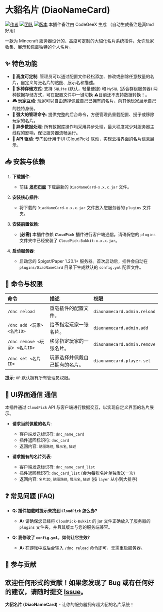 # 大貂名片 (DiaoNameCard)

[![作者](https://img.shields.io/badge/作者-止-blue.svg)](https://github.com/ZHI-CCC)
[![团队](https://img.shields.io/badge/团队-大貂Team-orange.svg)](https://github.com/Giant-Diao-Team)
[![版本](https://img.shields.io/badge/版本-1.0.0-brightgreen.svg)](https://github.com/Giant-Diao-Team/DiaoNameCard)
本插件备注由 CodeGeeX 生成 （自动生成备注是真tmd好用）

一款为 Minecraft 服务器设计的、高度可定制的大貂化名片系统插件，允许玩家收集、展示和佩戴独特的个人名片。

## ✨ 特色功能

- **🎨 高度可定制**: 管理员可以通过配置文件轻松添加、修改或删除任意数量的名片，自定义每张名片的贴图、展示名和描述。
- **💾 多种存储方式**: 支持 `SQLite` (默认，轻量便捷) 和 `MySQL` (适合群组服务器) 两种数据存储方式，可在配置文件中一键切换 ⚠️目前还不支持数据转换！。
- **🎮 玩家互动**: 玩家可以自由选择佩戴自己已拥有的名片，向其他玩家展示自己的独特身份。
- **🔧 强大的管理命令**: 提供完整的后台命令，方便管理员重载配置、授予或移除玩家的名片。
- **🚀 异步数据处理**: 所有数据库操作均采用异步处理，最大程度减少对服务器主线程的影响，保证服务器流畅运行。
- **🔌 API 驱动**: 专门设计用于UI (CloudPick) 联动，实现云拾界面的名片信息展示。

## 📥 安装与依赖

1. **下载插件**:
   - 前往 [**发布页面**](https://github.com/Giant-Diao-Team/DiaoNameCard/releases) 下载最新的 `DiaoNameCard-x.x.x.jar` 文件。

2. **安装核心插件**:
   - 将下载的 `DiaoNameCard-x.x.x.jar` 文件放入您服务器的 `plugins` 文件夹。

3. **安装前置依赖**:
   - **[必需]** 本插件依赖 **`CloudPick`** 插件进行客户端通信。请确保您的 `plugins` 文件夹中已经安装了 `CloudPick-Bukkit-x.x.x.jar`。

4. **启动服务器**:
   - 启动您的 Spigot/Paper 1.20.1+ 服务器。首次启动后，插件会自动在 `plugins/DiaoNameCard` 目录下生成默认的 `config.yml` 配置文件。

## 📜 命令与权限

| 命令 | 描述 | 权限 |
| :--- | :--- | :--- |
| `/dnc reload` | 重载插件的配置文件。 | `diaonamecard.admin.reload` |
| `/dnc add <玩家> <名片ID>` | 给予指定玩家一张名片。 | `diaonamecard.admin.add` |
| `/dnc remove <玩家> <名片ID>` | 移除指定玩家的一张名片。 | `diaonamecard.admin.remove` |
| `/dnc set <名片ID>` | 玩家选择并佩戴自己拥有的名片。 | `diaonamecard.player.set` |

**提示**: `OP` 默认拥有所有管理员权限。

## 🤝 UI界面通信 通信

本插件通过 `CloudPick` API 与客户端进行数据交互，以实现自定义界面的名片展示。

- **请求当前佩戴的名片**:
  - 客户端发送标识符: `dnc_name_card`
  - 插件返回标识符: `dnc_card`
  - 返回内容: `贴图路径`, `展示名`, `描述`

- **请求拥有的名片列表**:
  - 客户端发送标识符: `dnc_name_card_list`
  - 插件返回标识符: `dnc_card_list` (会为每张名片单独发送一次)
  - 返回内容: `名片ID`, `贴图路径`, `展示名`, `描述` (按 `layer` 从小到大排序)

## ❓ 常见问题 (FAQ)

- **Q: 插件加载时提示未找到 `CloudPick` 怎么办?**
  - **A:** 请确保您已经将 `CloudPick-Bukkit` 的 jar 文件正确放入了服务器的 `plugins` 文件夹，并且其版本与您的服务端兼容。

- **Q: 我修改了 `config.yml`，如何让它生效?**
  - **A:** 在游戏中或后台输入 `/dnc reload` 命令即可，无需重启服务器。

## 📝 参与贡献

欢迎任何形式的贡献！如果您发现了 Bug 或有任何好的建议，请随时提交 [**Issue**](https://github.com/Giant-Diao-Team/DiaoNameCard/issues)。
---

**大貂名片 (DiaoNameCard)** - 让你的服务器拥有超大貂的名片系统！
